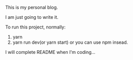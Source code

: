 This is my personal blog.

I am just going to write it.

To run this project, normally:
1. yarn
2. yarn run dev(or yarn start)
or you can use npm insead.

I will complete README when I'm coding...